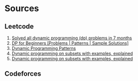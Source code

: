 # Sources

## Leetcode
1. [Solved all dynamic programming (dp) problems in 7 months](https://leetcode.com/tag/dynamic-programming/discuss/1000929/Solved-all-dynamic-programming-(dp)-problems-in-7-months.)
2. [DP for Beginners [Problems | Patterns | Sample Solutions]](https://leetcode.com/tag/dynamic-programming/discuss/662866/DP-for-Beginners-Problems-or-Patterns-or-Sample-Solutions)
3. [Dynamic Programming Patterns](https://leetcode.com/discuss/general-discussion/458695/Dynamic-Programming-Patterns)
4. [Dynamic programming on subsets with examples, explained](https://leetcode.com/tag/dynamic-programming/discuss/1125779/Dynamic-programming-on-subsets-with-examples-explained)
5. [Dynamic programming on subsets with examples, explained](https://leetcode.com/discuss/general-discussion/1125779/Dynamic-programming-on-subsets-with-examples-explained)


## Codeforces
